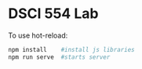 # DSCI 554 Lab

To use hot-reload:

```bash
npm install    #install js libraries
npm run serve  #starts server
```
